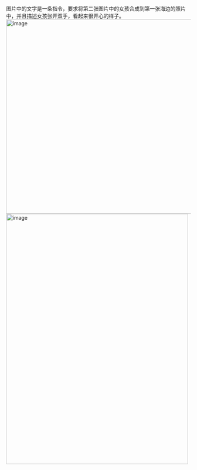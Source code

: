 图片中的文字是一条指令，要求将第二张图片中的女孩合成到第一张海边的照片中，并且描述女孩张开双手，看起来很开心的样子。
<img width="680" height="528" alt="image" src="https://github.com/user-attachments/assets/d509baac-ff32-4269-9800-6595767b50c0" />
<img width="496" height="680" alt="image" src="https://github.com/user-attachments/assets/8968f86d-ff45-431f-9c59-bf7d652e2e82" />

